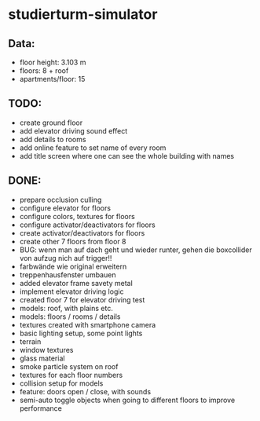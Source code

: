 # studierturm-simulator


## Data:
- floor height: 3.103 m
- floors: 8 + roof
- apartments/floor: 15

## TODO:
- create ground floor
- add elevator driving sound effect
- add details to rooms
- add online feature to set name of every room
- add title screen where one can see the whole building with names

## DONE:
- prepare occlusion culling 
- configure elevator for floors
- configure colors, textures for floors
- configure activator/deactivators for floors 
- create activator/deactivators for  floors
- create other 7 floors from floor 8 
- BUG: wenn man auf dach geht und wieder runter, gehen die boxcollider von aufzug nich auf trigger!!
- farbwände wie original erweitern 
- treppenhausfenster umbauen
- added elevator frame savety metal
- implement elevator driving logic
- created floor 7 for elevator driving test
- models: roof, with plains etc.
- models: floors / rooms / details
- textures created with smartphone camera
- basic lighting setup, some point lights
- terrain 
- window textures
- glass material
- smoke particle system on roof
- textures for each floor numbers
- collision setup for models
- feature: doors open / close, with sounds
- semi-auto toggle objects when going to different floors to improve performance

